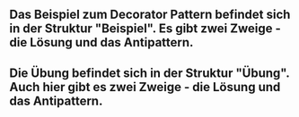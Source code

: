 ## Das Beispiel zum Decorator Pattern befindet sich in der Struktur "Beispiel". Es gibt zwei Zweige - die Lösung und das Antipattern.
## Die Übung befindet sich in der Struktur "Übung". Auch hier gibt es zwei Zweige - die Lösung und das Antipattern.
